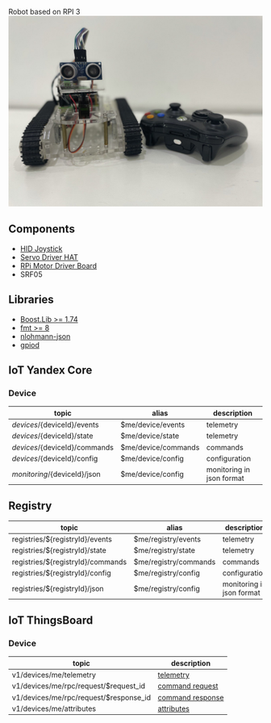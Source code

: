 Robot based on RPI 3
![](https://raw.githubusercontent.com/darvik80/rpi-robot/master/images/robot.jpeg)

## Components
* [HID Joystick](https://en.wikipedia.org/wiki/Human_interface_device)
* [Servo Driver HAT](https://www.waveshare.com/wiki/Servo_Driver_HAT)
* [RPi Motor Driver Board](https://www.waveshare.com/wiki/RPi_Motor_Driver_Board)
* SRF05

## Libraries
* [Boost.Lib >= 1.74](https://www.boost.org/)
* [fmt >= 8](https://github.com/fmtlib/fmt)
* [nlohmann-json](https://github.com/nlohmann/json)
* [gpiod](https://git.kernel.org/pub/scm/libs/libgpiod/libgpiod.git)

## IoT Yandex Core
### Device
| topic                              | alias                  | description               | 
|------------------------------------|------------------------|---------------------------|
| $devices/${deviceId}/events        | $me/device/events      | telemetry                 |
| $devices/${deviceId}/state         | $me/device/state       | telemetry                 |
| $devices/${deviceId}/commands      | $me/device/commands    | commands                  |
| $devices/${deviceId}/config        | $me/device/config      | configuration             |
| $monitoring/${deviceId}/json       | $me/device/config      | monitoring in json format |

## Registry
| topic                              | alias                  | description               | 
|------------------------------------|------------------------|---------------------------|
| registries/${registryId}/events    | $me/registry/events    | telemetry                 |
| registries/${registryId}/state     | $me/registry/state     | telemetry                 |
| registries/${registryId}/commands  | $me/registry/commands  | commands                  |
| registries/${registryId}/config    | $me/registry/config    | configuration             |
| registries/${registryId}/json      | $me/registry/config    | monitoring in json format |

## IoT ThingsBoard
### Device
| topic                                  | description                                                                       | 
|----------------------------------------|-----------------------------------------------------------------------------------|
| v1/devices/me/telemetry                | [telemetry](https://thingsboard.io/docs/reference/mqtt-api/#telemetry-upload-api) |
| v1/devices/me/rpc/request/$request_id  | [command request](https://thingsboard.io/docs/reference/mqtt-api/#rpc-api)        |
| v1/devices/me/rpc/request/$response_id | [command response](https://thingsboard.io/docs/reference/mqtt-api/#rpc-api)       |
| v1/devices/me/attributes               | [attributes](https://thingsboard.io/docs/reference/mqtt-api/#attributes-api)      |

